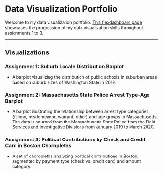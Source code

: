 # Data Visualization Portfolio
Welcome to my data visualization portfolio. [This flexdashboard page](https://dacss-690v-data-visualization.github.io/Homework/) showcases the progression of my data visualization skills throughout assignments 1 to 3. 

---

## Visualizations
### **Assignment 1: Suburb Locale Distribution Barplot**
- A barplot visualizing the distribution of public schools in suburban areas based on suburb sizes of Washington State in 2019.
### **Assignment 2: Massachusetts State Police Arrest Type-Age Barplot**
- A barplot illustrating the relationship between arrest type categories (felony, misdemeanor, warrant, other) and age groups in Massachusetts. The data is sourced from the Massachusetts State Police from the Field Services and Investigative Divisions from January 2019 to March 2020.
### **Assignment 3: Political Contributions by Check and Credit Card in Boston Choropleths**
- A set of choropleths analyzing political contributions in Boston, segmented by payment type (check vs. credit card) and amount category. 

